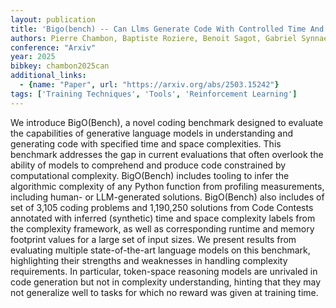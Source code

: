 ```yaml
---
layout: publication
title: 'Bigo(bench) -- Can Llms Generate Code With Controlled Time And Space Complexity?'
authors: Pierre Chambon, Baptiste Roziere, Benoit Sagot, Gabriel Synnaeve
conference: "Arxiv"
year: 2025
bibkey: chambon2025can
additional_links:
  - {name: "Paper", url: "https://arxiv.org/abs/2503.15242"}
tags: ['Training Techniques', 'Tools', 'Reinforcement Learning']
---
```

We introduce BigO(Bench), a novel coding benchmark designed to evaluate the
capabilities of generative language models in understanding and generating code
with specified time and space complexities. This benchmark addresses the gap in
current evaluations that often overlook the ability of models to comprehend and
produce code constrained by computational complexity. BigO(Bench) includes
tooling to infer the algorithmic complexity of any Python function from
profiling measurements, including human- or LLM-generated solutions.
BigO(Bench) also includes of set of 3,105 coding problems and 1,190,250
solutions from Code Contests annotated with inferred (synthetic) time and space
complexity labels from the complexity framework, as well as corresponding
runtime and memory footprint values for a large set of input sizes. We present
results from evaluating multiple state-of-the-art language models on this
benchmark, highlighting their strengths and weaknesses in handling complexity
requirements. In particular, token-space reasoning models are unrivaled in code
generation but not in complexity understanding, hinting that they may not
generalize well to tasks for which no reward was given at training time.
